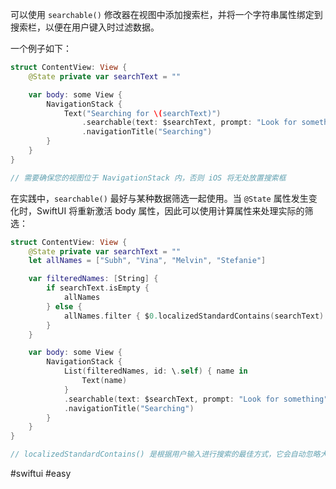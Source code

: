 可以使用 `searchable()` 修改器在视图中添加搜索栏，并将一个字符串属性绑定到搜索栏，以便在用户键入时过滤数据。

一个例子如下：

```swift
struct ContentView: View {
    @State private var searchText = ""

    var body: some View {
        NavigationStack {
            Text("Searching for \(searchText)")
                .searchable(text: $searchText, prompt: "Look for something")
                .navigationTitle("Searching")
        }
    }
}

// 需要确保您的视图位于 NavigationStack 内，否则 iOS 将无处放置搜索框
```

在实践中，`searchable()` 最好与某种数据筛选一起使用。当 `@State` 属性发生变化时，SwiftUI 将重新激活 body 属性，因此可以使用计算属性来处理实际的筛选：

```swift
struct ContentView: View {
    @State private var searchText = ""
    let allNames = ["Subh", "Vina", "Melvin", "Stefanie"]

    var filteredNames: [String] {
        if searchText.isEmpty {
            allNames
        } else {
            allNames.filter { $0.localizedStandardContains(searchText) }
        }
    }

    var body: some View {
        NavigationStack {
            List(filteredNames, id: \.self) { name in
                Text(name)
            }
            .searchable(text: $searchText, prompt: "Look for something")
            .navigationTitle("Searching")
        }
    }
}

// localizedStandardContains() 是根据用户输入进行搜索的最佳方式，它会自动忽略大小写和重音
```

#swiftui #easy 